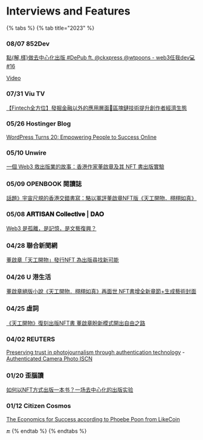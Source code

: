 # Interviews and Features

{% tabs %}
{% tab title="2023" %}
### 08/07 852Dev

[點{解,樣}做去中心化出版 #DePub ft. @ckxpress @wtpoons - web3任我dev💻 #16](https://twitter.com/852devxyz/status/1686724316279488512)

[Video](https://www.youtube.com/watch?v=uMJzrK8fjdk\&t=524s)

### 07/31 Viu TV

[【Fintech全方位】發掘金融以外的應用層面📝區塊鏈技術提升創作者經濟生態](https://www.youtube.com/watch?v=pwtf\_OyV\_0o)

### 05/26 Hostinger Blog

[WordPress Turns 20: Empowering People to Success Online](https://www.hostinger.com/blog/wordpress-20th-anniversary)

### 05/10 Unwire

[一個 Web3 救出版業的故事：香港作家董啟章及其 NFT 書出版實驗](https://unwire.pro/2023/05/10/web3-and-nft-book-in-hk/feature/)

### 05/09 OPENBOOK 閱讀誌

[話題》宇宙尺規的香港交錯書寫：駱以軍評董啟章NFT版《天工開物．栩栩如真》](https://www.openbook.org.tw/article/p-67548)

### 05/08 𝐀𝐑𝐓𝐈𝐒𝐀𝐍 𝐂𝐨𝐥𝐥𝐞𝐜𝐭𝐢𝐯𝐞 | 𝐃𝐀𝐎

[Web3 是孤離，是記憶，是文藝復興？](https://twitter.com/artisan\_xyz/status/1655145749938860032)

### 04/28 聯合新聞網

[董啟章「天工開物」發行NFT 為出版尋找新可能](https://udn.com/news/story/7266/7130501)

### 04/26 U 港生活

[董啟章絕版小說《天工開物．栩栩如真》再面世 NFT書增全新章節+生成藝術封面](https://unwire.pro/2023/05/10/web3-and-nft-book-in-hk/feature/)

### 04/25 虛詞

[《天工開物》復刻出版NFT書 董啟章盼新模式開出自由之路](https://p-articles.com/heteroglossia/3742.html)

### 04/02 REUTERS

[Preserving trust in photojournalism through authentication technology](https://www.reutersagency.com/authenticity-poc) - [Authenticated Camera Photo ISCN](https://app.like.co/view/iscn:%2F%2Flikecoin-chain%2Fq83YLCFopweK50d-oB03q0gC-HnLU3ef16mBlkRcq-s%2F1)

### 01/20 歪腦讀

[如何以NFT方式出版一本书？一场去中心化的出版实验](https://www.wainao.me/wainao-reads/decentralized-book-publishing-NFT-01202023)

### 01/12 Citizen Cosmos

[The Economics for Success according to Phoebe Poon from LikeCoin](https://www.youtube.com/watch?v=pZY3QnPFFIs)

:end:
{% endtab %}
{% endtabs %}
